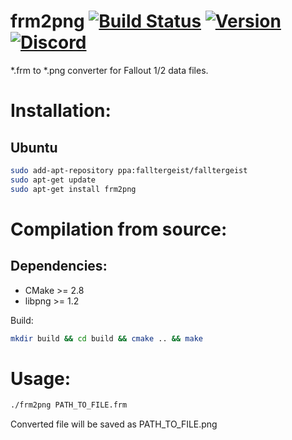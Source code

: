 frm2png [![Build Status](https://travis-ci.org/falltergeist/frm2png.svg?branch=develop)](https://travis-ci.org/falltergeist/frm2png) [![Version](https://img.shields.io/github/release/falltergeist/frm2png.svg)](https://github.com/falltergeist/frm2png/releases/latest) [![Discord](https://img.shields.io/discord/401990446747877376.svg)](https://discord.gg/jxs6WRq)
==================
*.frm to *.png converter for Fallout 1/2 data files.


Installation:
=============

Ubuntu
------

```bash
sudo add-apt-repository ppa:falltergeist/falltergeist
sudo apt-get update
sudo apt-get install frm2png
```

Compilation from source:
============

Dependencies:
-------------

- CMake >= 2.8
- libpng >= 1.2 

Build:

```bash
mkdir build && cd build && cmake .. && make
```

Usage:
======

```bash
./frm2png PATH_TO_FILE.frm
```

Converted file will be saved as PATH_TO_FILE.png
